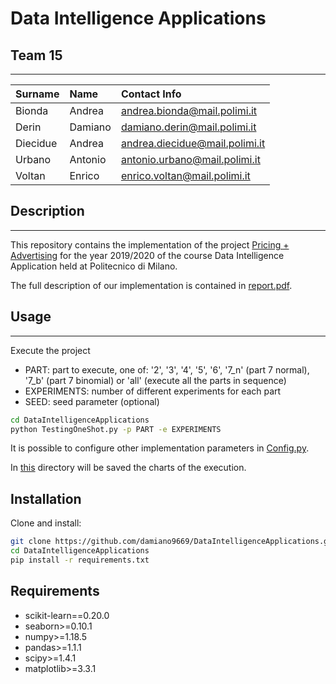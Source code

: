 
# Data Intelligence Applications

## Team 15
---
| Surname   | Name      | Contact Info                      |
|:----------|:----------|:----------------------------------|
| Bionda    | Andrea    | andrea.bionda@mail.polimi.it      |
| Derin     | Damiano   | damiano.derin@mail.polimi.it      |
| Diecidue  | Andrea    | andrea.diecidue@mail.polimi.it    |
| Urbano    | Antonio   | antonio.urbano@mail.polimi.it     |
| Voltan    | Enrico    | enrico.voltan@mail.polimi.it      |


## Description
---
This repository contains the implementation of the project [Pricing + Advertising](project/README.md) for the year 2019/2020 of the course Data Intelligence Application held at Politecnico di Milano.

The full description of our implementation is contained in [report.pdf](report/report.pdf).

## Usage
---
Execute the project
* PART: part to execute, one of: '2', '3', '4', '5', '6', '7_n' (part 7 normal), '7_b' (part 7 binomial) or 'all' (execute all the parts in sequence)
* EXPERIMENTS: number of different experiments for each part
* SEED: seed parameter (optional)

```sh
cd DataIntelligenceApplications
python TestingOneShot.py -p PART -e EXPERIMENTS
```
It is possible to configure other implementation parameters in [Config.py](project/dia_pckg/Config.py).

In [this](project/results_charts) directory will be saved the charts of the execution.

## Installation
Clone and install: 
```sh
git clone https://github.com/damiano9669/DataIntelligenceApplications.git
cd DataIntelligenceApplications
pip install -r requirements.txt
```

## Requirements
* scikit-learn==0.20.0
* seaborn>=0.10.1
* numpy>=1.18.5
* pandas>=1.1.1
* scipy>=1.4.1
* matplotlib>=3.3.1
